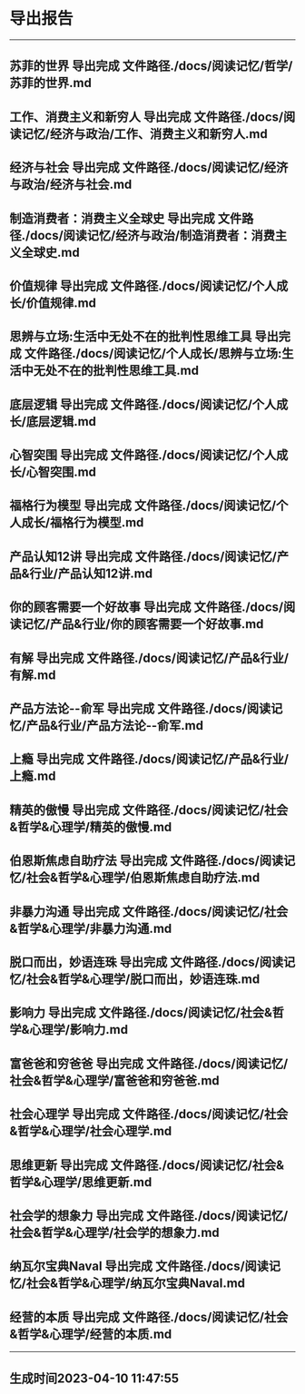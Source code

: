 # 导出报告 
 ---- 
## 苏菲的世界 导出完成 文件路径./docs/阅读记忆/哲学/苏菲的世界.md 
## 工作、消费主义和新穷人 导出完成 文件路径./docs/阅读记忆/经济与政治/工作、消费主义和新穷人.md 
## 经济与社会 导出完成 文件路径./docs/阅读记忆/经济与政治/经济与社会.md 
## 制造消费者：消费主义全球史 导出完成 文件路径./docs/阅读记忆/经济与政治/制造消费者：消费主义全球史.md 
## 价值规律 导出完成 文件路径./docs/阅读记忆/个人成长/价值规律.md 
## 思辨与立场:生活中无处不在的批判性思维工具 导出完成 文件路径./docs/阅读记忆/个人成长/思辨与立场:生活中无处不在的批判性思维工具.md 
## 底层逻辑 导出完成 文件路径./docs/阅读记忆/个人成长/底层逻辑.md 
## 心智突围 导出完成 文件路径./docs/阅读记忆/个人成长/心智突围.md 
## 福格行为模型 导出完成 文件路径./docs/阅读记忆/个人成长/福格行为模型.md 
## 产品认知12讲 导出完成 文件路径./docs/阅读记忆/产品&行业/产品认知12讲.md 
## 你的顾客需要一个好故事 导出完成 文件路径./docs/阅读记忆/产品&行业/你的顾客需要一个好故事.md 
## 有解 导出完成 文件路径./docs/阅读记忆/产品&行业/有解.md 
## 产品方法论--俞军 导出完成 文件路径./docs/阅读记忆/产品&行业/产品方法论--俞军.md 
## 上瘾 导出完成 文件路径./docs/阅读记忆/产品&行业/上瘾.md 
## 精英的傲慢 导出完成 文件路径./docs/阅读记忆/社会&哲学&心理学/精英的傲慢.md 
## 伯恩斯焦虑自助疗法 导出完成 文件路径./docs/阅读记忆/社会&哲学&心理学/伯恩斯焦虑自助疗法.md 
## 非暴力沟通 导出完成 文件路径./docs/阅读记忆/社会&哲学&心理学/非暴力沟通.md 
## 脱口而出，妙语连珠 导出完成 文件路径./docs/阅读记忆/社会&哲学&心理学/脱口而出，妙语连珠.md 
## 影响力 导出完成 文件路径./docs/阅读记忆/社会&哲学&心理学/影响力.md 
## 富爸爸和穷爸爸 导出完成 文件路径./docs/阅读记忆/社会&哲学&心理学/富爸爸和穷爸爸.md 
## 社会心理学 导出完成 文件路径./docs/阅读记忆/社会&哲学&心理学/社会心理学.md 
## 思维更新 导出完成 文件路径./docs/阅读记忆/社会&哲学&心理学/思维更新.md 
## 社会学的想象力 导出完成 文件路径./docs/阅读记忆/社会&哲学&心理学/社会学的想象力.md 
## 纳瓦尔宝典Naval 导出完成 文件路径./docs/阅读记忆/社会&哲学&心理学/纳瓦尔宝典Naval.md 
## 经营的本质 导出完成 文件路径./docs/阅读记忆/社会&哲学&心理学/经营的本质.md 

 ---- 
 ## 生成时间2023-04-10 11:47:55